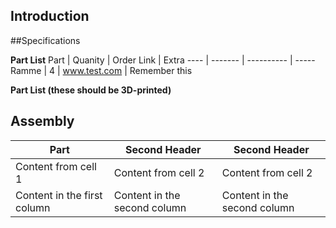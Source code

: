 ## Introduction


##Specifications


**Part List**
Part | Quanity | Order Link | Extra
---- | ------- | ---------- | -----
Ramme | 4 | www.test.com | Remember this

**Part List (these should be 3D-printed)**



## Assembly

Part | Second Header | Second Header
------------ | ------------- | -------------
Content from cell 1 | Content from cell 2 | Content from cell 2
Content in the first column | Content in the second column | Content in the second column
